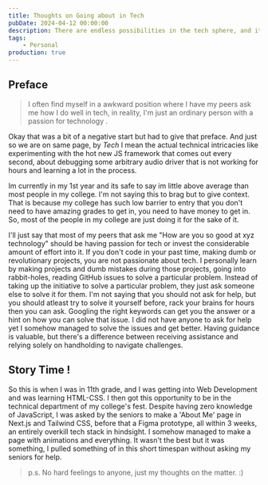 ```yaml
---
title: Thoughts on Going about in Tech
pubDate: 2024-04-12 00:00:00
description: There are endless possibilities in the tech sphere, and it can often be overwhelming. Here are my thoughts on how I navigate the tech world.
tags:
    - Personal
production: true
---
```


## Preface

> I often find myself in a awkward position where I have my peers ask me how I do well in tech, in reality, I'm just an ordinary person with a passion for technology .

Okay that was a bit of a negative start but had to give that preface. And just so we are on same page, by _Tech_ I mean the actual technical intricacies like experimenting with the hot new JS framework that comes out every second, about debugging some arbitrary audio driver that is not working for hours and learning a lot in the process.

Im currently in my 1st year and its safe to say im little above average than most people in my college. I'm not saying this to brag but to give context. That is because my college has such low barrier to entry that you don't need to have amazing grades to get in, you need to have money to get in. So, most of the people in my college are just doing it for the sake of it.

I'll just say that most of my peers that ask me "How are you so good at xyz technology" should be having passion for tech or invest the considerable amount of effort into it. If you don't code in your past time, making dumb or revolutionary projects, you are not passionate about tech. I personally learn by making projects and dumb mistakes during those projects, going into rabbit-holes, reading GitHub issues to solve a particular problem. Instead of taking up the initiative to solve a particular problem, they just ask someone else to solve it for them. I'm not saying that you should not ask for help, but you should atleast try to solve it yourself before, rack your brains for hours then you can ask. Googling the right keywords can get you the answer or a hint on how you can solve that issue. I did not have anyone to ask for help yet I somehow managed to solve the issues and get better. Having guidance is valuable, but there's a difference between receiving assistance and relying solely on handholding to navigate challenges.

## Story Time !

So this is when I was in 11th grade, and I was getting into Web Development and was learning HTML-CSS. I then got this opportunity to be in the technical department of my college's fest. Despite having zero knowledge of JavaScript, I was asked by the seniors to make a 'About Me' page in Next.js and Tailwind CSS, before that a Figma prototype, all within 3 weeks, an entirely overkill tech stack in hindsight. I somehow managed to make a page with animations and everything. It wasn't the best but it was something, I pulled something of in this short timespan without asking my seniors for help.

> p.s. No hard feelings to anyone, just my thoughts on the matter. :)
